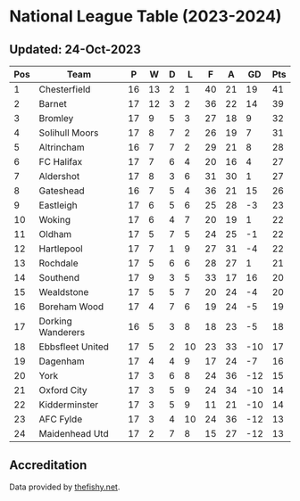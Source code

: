 # National League Table (2023-2024)
## Updated: 24-Oct-2023

| Pos | Team | P | W | D | L | F | A | GD | Pts |
| --- | --- | --- | --- | --- | --- | --- | --- | --- | --- |
| 1 | Chesterfield | 16 | 13 | 2 | 1 | 40 | 21 | 19 | 41 |
| 2 | Barnet | 17 | 12 | 3 | 2 | 36 | 22 | 14 | 39 |
| 3 | Bromley | 17 | 9 | 5 | 3 | 27 | 18 | 9 | 32 |
| 4 | Solihull Moors | 17 | 8 | 7 | 2 | 26 | 19 | 7 | 31 |
| 5 | Altrincham | 16 | 7 | 7 | 2 | 29 | 21 | 8 | 28 |
| 6 | FC Halifax | 17 | 7 | 6 | 4 | 20 | 16 | 4 | 27 |
| 7 | Aldershot | 17 | 8 | 3 | 6 | 31 | 30 | 1 | 27 |
| 8 | Gateshead | 16 | 7 | 5 | 4 | 36 | 21 | 15 | 26 |
| 9 | Eastleigh | 17 | 6 | 5 | 6 | 25 | 28 | -3 | 23 |
| 10 | Woking | 17 | 6 | 4 | 7 | 20 | 19 | 1 | 22 |
| 11 | Oldham | 17 | 5 | 7 | 5 | 24 | 25 | -1 | 22 |
| 12 | Hartlepool | 17 | 7 | 1 | 9 | 27 | 31 | -4 | 22 |
| 13 | Rochdale | 17 | 5 | 6 | 6 | 28 | 27 | 1 | 21 |
| 14 | Southend | 17 | 9 | 3 | 5 | 33 | 17 | 16 | 20 |
| 15 | Wealdstone | 17 | 5 | 5 | 7 | 20 | 24 | -4 | 20 |
| 16 | Boreham Wood | 17 | 4 | 7 | 6 | 19 | 24 | -5 | 19 |
| 17 | Dorking Wanderers | 16 | 5 | 3 | 8 | 18 | 23 | -5 | 18 |
| 18 | Ebbsfleet United | 17 | 5 | 2 | 10 | 23 | 33 | -10 | 17 |
| 19 | Dagenham | 17 | 4 | 4 | 9 | 17 | 24 | -7 | 16 |
| 20 | York | 17 | 3 | 6 | 8 | 24 | 36 | -12 | 15 |
| 21 | Oxford City | 17 | 3 | 5 | 9 | 24 | 34 | -10 | 14 |
| 22 | Kidderminster | 17 | 3 | 5 | 9 | 11 | 21 | -10 | 14 |
| 23 | AFC Fylde | 17 | 3 | 4 | 10 | 24 | 36 | -12 | 13 |
| 24 | Maidenhead Utd | 17 | 2 | 7 | 8 | 15 | 27 | -12 | 13 |

## Accreditation 

Data provided by [thefishy.net](https://www.thefishy.net/).